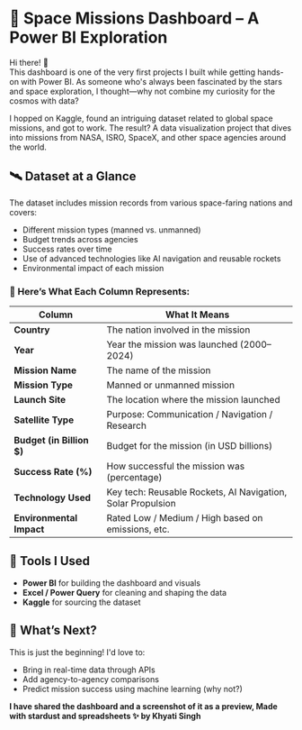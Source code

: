 # 🚀 Space Missions Dashboard – A Power BI Exploration

Hi there! 👋  
This dashboard is one of the very first projects I built while getting hands-on with Power BI. As someone who's always been fascinated by the stars and space exploration, I thought—why not combine my curiosity for the cosmos with data?

I hopped on Kaggle, found an intriguing dataset related to global space missions, and got to work. The result? A data visualization project that dives into missions from NASA, ISRO, SpaceX, and other space agencies around the world.


## 🛰️ Dataset at a Glance

The dataset includes mission records from various space-faring nations and covers:

- Different mission types (manned vs. unmanned)
- Budget trends across agencies
- Success rates over time
- Use of advanced technologies like AI navigation and reusable rockets
- Environmental impact of each mission

### 🧾 Here’s What Each Column Represents:

| Column               | What It Means                                               |
|----------------------|-------------------------------------------------------------|
| **Country**           | The nation involved in the mission                          |
| **Year**              | Year the mission was launched (2000–2024)                   |
| **Mission Name**      | The name of the mission                                     |
| **Mission Type**      | Manned or unmanned mission                                  |
| **Launch Site**       | The location where the mission launched                     |
| **Satellite Type**    | Purpose: Communication / Navigation / Research              |
| **Budget (in Billion $)** | Budget for the mission (in USD billions)               |
| **Success Rate (%)**  | How successful the mission was (percentage)                 |
| **Technology Used**   | Key tech: Reusable Rockets, AI Navigation, Solar Propulsion |
| **Environmental Impact** | Rated Low / Medium / High based on emissions, etc.      |


## 🧰 Tools I Used

- **Power BI** for building the dashboard and visuals
- **Excel / Power Query** for cleaning and shaping the data
- **Kaggle** for sourcing the dataset

## 🌱 What’s Next?

This is just the beginning! I'd love to:
- Bring in real-time data through APIs
- Add agency-to-agency comparisons
- Predict mission success using machine learning (why not?)

**I have shared the dashboard and a screenshot of it as a preview, Made with stardust and spreadsheets ✨ by Khyati Singh**
